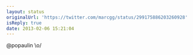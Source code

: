 ```yaml
---
layout: status
originalUrl: 'https://twitter.com/marcgg/status/299175886203260928'
isReply: true
date: 2013-02-06 15:21:04
---
```


@popaulin \o/
